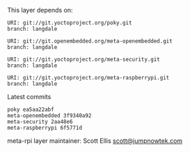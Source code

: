 This layer depends on:

    URI: git://git.yoctoproject.org/poky.git
    branch: langdale

    URI: git://git.openembedded.org/meta-openembedded.git
    branch: langdale

    URI: git://git.yoctoproject.org/meta-security.git
    branch: langdale

    URI: git://git.yoctoproject.org/meta-raspberrypi.git
    branch: langdale

Latest commits

    poky ea5aa22abf
    meta-openembedded 3f9340a92
    meta-security 2aa48e6
    meta-raspberrypi 6f5771d

meta-rpi layer maintainer: Scott Ellis <scott@jumpnowtek.com>

